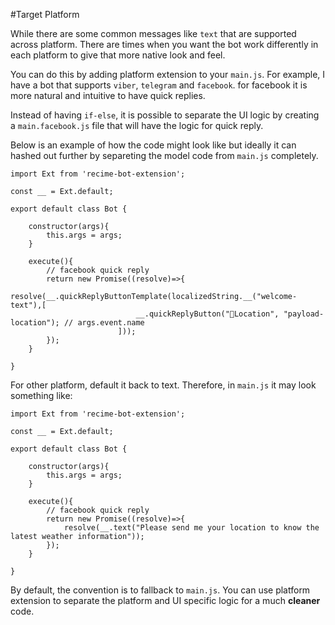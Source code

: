 #Target Platform 


While there are some common messages like `text` that are supported across platform. There are times when you want the bot work differently in each platform to give that more native look and feel.

You can do this by adding platform extension to your `main.js`. For example, I have a bot that supports `viber`, `telegram` and `facebook`. for facebook it is more natural and intuitive to have quick replies. 


Instead of having `if-else`, it is possible to separate the UI logic by creating a `main.facebook.js` file that will have the logic for quick reply.


Below is an example of how the code might look like but ideally it can hashed out further by separeting the model code from `main.js` completely. 

```
import Ext from 'recime-bot-extension';

const __ = Ext.default;

export default class Bot {

    constructor(args){
        this.args = args;
    }

    execute(){
        // facebook quick reply
        return new Promise((resolve)=>{
            resolve(__.quickReplyButtonTemplate(localizedString.__("welcome-text"),[
							__.quickReplyButton("📍Location", "payload-location"); // args.event.name
						]));
        }); 
    }

}

```

For other platform, default it back to text. Therefore, in `main.js` it may look something like:


```
import Ext from 'recime-bot-extension';

const __ = Ext.default;

export default class Bot {

    constructor(args){
        this.args = args;
    }

    execute(){
        // facebook quick reply
        return new Promise((resolve)=>{
            resolve(__.text("Please send me your location to know the latest weather information"));
        }); 
    }

}

```


By default, the convention is to fallback to `main.js`. You can use platform extension to separate the platform and UI specific logic for a much **cleaner** code.

